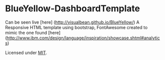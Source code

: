# BlueYellow-DashboardTemplate
Can be seen live [here] (http://visualbean.github.io/BlueYellow/)
A Responsive HTML template using bootstrap, FontAwesome created to mimic the one found [here] (http://www.ibm.com/design/language/inspiration/showcase.shtml#analytics)

Licensed under [MIT](LICENSE).